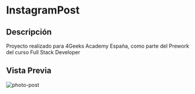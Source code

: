 # InstagramPost
## Descripción
Proyecto realizado para 4Geeks Academy España, como parte del Prework del curso Full Stack Developer

## Vista Previa
![photo-post](https://raw.githubusercontent.com/breatheco-de/exercise-instagram-post/master/preview.png)
